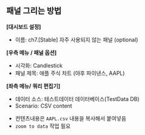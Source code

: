 ## 패널 그리는 방법

**[대시보드 설정]**
* 이름: ch7.[Stable] 자주 사용되지 않는 패널 (optional)

**[우측 메뉴 / 패널 옵션]**
* 시각화: Candlestick 
* 패널 제목: 애플 주식 차트 (야후 파이낸스, AAPL)   

**[좌측 메뉴/ 쿼리 편집기]**
* 데이터 소스: 테스트데이터 데이터베이스(TestData DB)
* Scenario: CSV content 
 - 컨텐츠내용은 `AAPL.csv` 내용을 복사해서 붙여넣음  
 - `zoom to data` 작업 필요 
